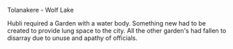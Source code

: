 Tolanakere - Wolf Lake

Hubli required a Garden with a water body.
Something new had to be created to provide lung space to the city.
All the other garden's had fallen to disarray due to unuse and apathy of officials.